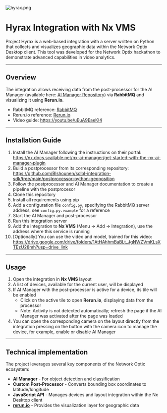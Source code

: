 
![hyrax.png](https://github.com/BIshounen/projectHyrax/blob/main/readme_images/hyrax.png?raw=true)

# Hyrax Integration with Nx VMS

Project Hyrax is a web-based integration with a server written on Python that collects and visualizes geographic data within the Network Optix Desktop client. This tool was developed for the Network Optix hackathon to demonstrate advanced capabilities in video analytics.

---

## Overview

The integration allows receiving data from the post-processor for the AI Manager (available here: [AI Manager Repository](https://github.com/BIshounen/sclbl-integration-sdk)) via **RabbitMQ** and visualizing it using **Rerun.io**.

- RabbitMQ reference: [RabbitMQ](https://www.rabbitmq.com/)
- Rerun.io reference: [Rerun.io](https://www.rerun.io/)
- Video guide: https://youtu.be/uEuA9EaeKI4
---
## Installation Guide

1. Install the AI Manager following the instructions on their portal: https://nx.docs.scailable.net/nx-ai-manager/get-started-with-the-nx-ai-manager-plugin
2. Build a postprocessor from its corresponding repository: https://github.com/BIshounen/sclbl-integration-sdk/tree/main/postprocessor-python-geoposition
3. Follow the postprocessor and AI Manager documentation to create a pipeline with the postprocesor
2. Clone this repository
3. Install all requirements using pip
3. Add a configuration file `config.py`, specifying the RabbitMQ server address, see `config.py.example` for a reference
3. Start the AI Manager and post-processor
4. Run this integration server
5. Add the integration to **Nx VMS** (Menu -> Add -> Integration), use the address where this service is running
6. [Optionally] You can use the video and model, trained for this video: https://drive.google.com/drive/folders/1AtHAhhmBaBLt_JgNWZVmKLsXTEzU28mh?usp=drive_link

---
## Usage

1. Open the integration in **Nx VMS** layout
2. A list of devices, available for the current user, will be displayed
3. If AI Manager with the post-processor is active for a device, its tile will be enabled
   - Click on the active tile to open **Rerun.io**, displaying data from the processor
   - Note: Activity is not detected automatically; refresh the page if the AI Manager was activated after the page was loaded
4. You can open the corresponding camera on the layout directly from the integration pressing on the button with the camera icon to manage the device, for example, enable or disable AI Manager

---

## Technical implementation

The project leverages several key components of the Network Optix ecosystem:

- **AI Manager** - For object detection and classification
- **Custom Post-Processor** - Converts bounding box coordinates to latitude/longitude
- **JavaScript API** - Manages devices and layout integration within the Nx Desktop client
- [**rerun.io**](http://rerun.io) - Provides the visualization layer for geographic data
